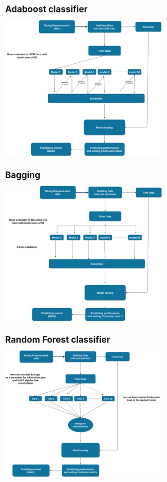 # Adaboost classifier


![](https://github.com/gouravbarkle/Ensemble-model/blob/main/Image/ABC.png)



# Bagging 


![](https://github.com/gouravbarkle/Ensemble-model/blob/main/Image/BC.png)



# Random Forest classifier



![](https://github.com/gouravbarkle/Ensemble-model/blob/main/Image/RF.png)
